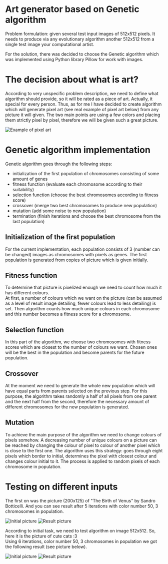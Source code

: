 # Art generator based on Genetic algorithm
Problem formulation: given several test input images of 512x512 pixels. It needs to produce via any evolutionary algorithm
another 512x512 from a single test image your computational artist. 

For the solution, there was decided to choose the Genetic algorithm which was implemented using Python library Pillow for work with images.

# The decision about what is art?
According to very unspecific problem description, we need to define what algorithm should provide, so it will be rated as a piece of art.
Actually, it special for every person. Thus, as for me I have decided to create algorithm which will generate pixel art 
(see real example of pixel art below) from any picture it will given. 
The two main points are using a few colors and placing them strictly pixel by pixel, therefore we will be given such a great picture.

![Example of pixel art](http://yumenohikari.ru/img/articles/45/pixel.jpg)

# Genetic algorithm implementation
Genetic algorithm goes through the following steps:
* initialization of the first population of chromosomes consisting of some amount of genes
* fitness function (evaluate each chromosome according to their suitability)
* selection function (choose the best chromosomes according to fitness score)
* crossover (merge two best chromosomes to produce new population)
* mutation (add some noise to new population)
* termination (finish iterations and choose the best chromosome from the last population)

## Initialization of the first population
For the current implementation, each population consists of 3 (number can be changed) images as chromosomes with pixels as genes.
The first population is generated from copies of picture which is given initially. 

## Fitness function
To determine that picture is pixelized enough we need to count how much it has different colours. </br>
At first, a number of colours which we want on the picture (can be assumed as a level of result image detailing, fewer colours lead to less detailing) is set. Then algorithm counts how much unique colours in each chromosome and this number becomes a fitness score for a chromosome.

## Selection function
In this part of the algorithm, we choose two chromosomes with fitness scores which are closest to the number of colours we want. 
Chosen ones will be the best in the population and become parents for the future population. 

## Crossover
At the moment we need to generate the whole new population which will have equal parts from parents selected on the previous step. 
For this purpose, the algorithm takes randomly a half of all pixels from one parent and the next half from the second, therefore 
the necessary amount of different chromosomes for the new population is generated.

## Mutation
To achieve the main purpose of the algorithm we need to change colours of pixels somehow. A decreasing number of unique colours on a picture can be reached by changing the colour of pixel to colour of another pixel which is close to the first one. 
The algorithm uses this strategy: goes through eight pixels which border to initial, determines the pixel with closest colour and changes colour initial to it. The process is applied to random pixels of each chromosome in population.  

# Testing on different inputs
The first on was the picture (200x125) of "The Birth of Venus" by Sandro Botticelli. And you can see result after 5 iterations with color number 50, 3 chromosomes in population.

![Initial picture](https://i.ibb.co/V2ZwD9p/init.jpg)
![Result picture](https://i.ibb.co/SyPtpWh/final.jpg)

According to initial task, we need to test algorithm on image 512x512. So, here it is the picture of cute cats :3 </br>
Using 6 iterations, color number 50, 3 chromosomes in population we got the following result (see picture below).

![Initial picture](https://i.ibb.co/F3fC1tv/init4.jpg)
![Result picture](https://i.ibb.co/SrPFpfW/final4.jpg)

